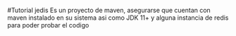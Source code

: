 #Tutorial jedis
Es un proyecto de maven, asegurarse que cuentan con maven instalado en su sistema asi como JDK 11+ y alguna instancia de redis para poder probar el codigo
